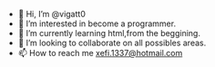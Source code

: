 - 👋 Hi, I’m @vigatt0
- 👀 I’m interested in become a programmer.
- 🌱 I’m currently learning html,from the beggining.
- 💞️ I’m looking to collaborate on all possibles areas.
- 📫 How to reach me xefi.1337@hotmail.com

<!---
vigatt0/vigatt0 is a ✨ special ✨ repository because its `README.md` (this file) appears on your GitHub profile.
You can click the Preview link to take a look at your changes.
--->

